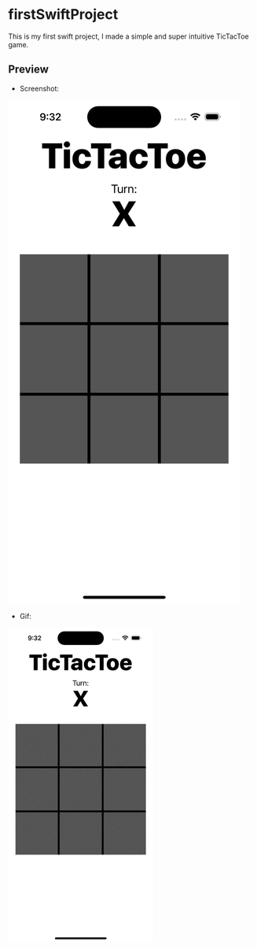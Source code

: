 # firstSwiftProject
This is my first swift project, I made a simple and super intuitive TicTacToe game.

## Preview
- Screenshot:  

![TicTacToe Screenshot](./assets/TicTacToeScreenshot.png)

- Gif:  

![TicTacToe Gif](./assets/TicTacToeGif.gif)
